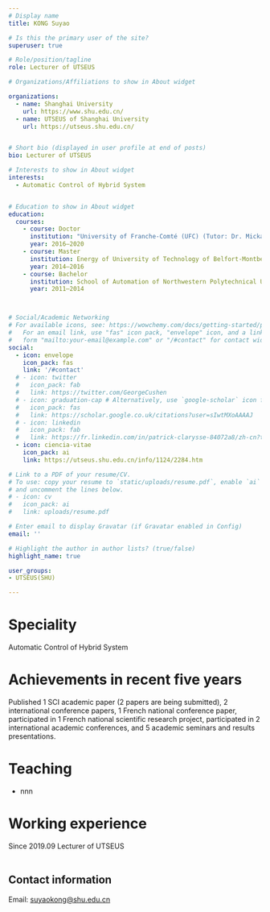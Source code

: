 ```yaml
---
# Display name
title: KONG Suyao

# Is this the primary user of the site?
superuser: true

# Role/position/tagline
role: Lecturer of UTSEUS

# Organizations/Affiliations to show in About widget

organizations:
  - name: Shanghai University
    url: https://www.shu.edu.cn/
  - name: UTSEUS of Shanghai University
    url: https://utseus.shu.edu.cn/ 


# Short bio (displayed in user profile at end of posts)
bio: Lecturer of UTSEUS

# Interests to show in About widget
interests:
  - Automatic Control of Hybrid System


# Education to show in About widget
education:
  courses:
    - course: Doctor
      institution: "University of Franche-Comté (UFC) (Tutor: Dr. Mickaël HILAIRET0"
      year: 2016–2020
    - course: Master
      institution: Energy of University of Technology of Belfort-Montbéliard (UTBM) (3+2 Engineer project)
      year: 2014–2016
    - course: Bachelor
      institution: School of Automation of Northwestern Polytechnical University
      year: 2011–2014



# Social/Academic Networking
# For available icons, see: https://wowchemy.com/docs/getting-started/page-builder/#icons
#   For an email link, use "fas" icon pack, "envelope" icon, and a link in the
#   form "mailto:your-email@example.com" or "/#contact" for contact widget.
social:
  - icon: envelope
    icon_pack: fas
    link: '/#contact'
  # - icon: twitter
  #   icon_pack: fab
  #   link: https://twitter.com/GeorgeCushen
  # - icon: graduation-cap # Alternatively, use `google-scholar` icon from `ai` icon pack
  #   icon_pack: fas
  #   link: https://scholar.google.co.uk/citations?user=sIwtMXoAAAAJ
  # - icon: linkedin
  #   icon_pack: fab
  #   link: https://fr.linkedin.com/in/patrick-clarysse-84072a8/zh-cn?trk=people-guest_people_search-card
  - icon: ciencia-vitae
    icon_pack: ai
    link: https://utseus.shu.edu.cn/info/1124/2284.htm

# Link to a PDF of your resume/CV.
# To use: copy your resume to `static/uploads/resume.pdf`, enable `ai` icons in `params.toml`,
# and uncomment the lines below.
# - icon: cv
#   icon_pack: ai
#   link: uploads/resume.pdf

# Enter email to display Gravatar (if Gravatar enabled in Config)
email: ''

# Highlight the author in author lists? (true/false)
highlight_name: true

user_groups:
- UTSEUS(SHU)

---
```


# Speciality
Automatic Control of Hybrid System

# Achievements in recent five years

Published 1 SCI academic paper (2 papers are being submitted), 2 international conference papers, 1 French national conference paper, participated in 1 French national scientific research project, participated in 2 international academic conferences, and 5 academic seminars and results presentations.


# Teaching
- nnn

# Working experience
   Since 2019.09   Lecturer of UTSEUS<br><br>

## Contact information

Email: suyaokong@shu.edu.cn
